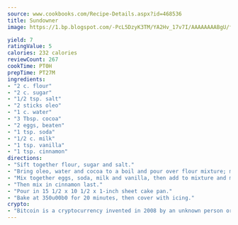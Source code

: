 ```yaml
---
source: www.cookbooks.com/Recipe-Details.aspx?id=468536
title: Sundowner
image: https://1.bp.blogspot.com/-PcL5DzyK3TM/YA2Hv_17v7I/AAAAAAAABgU/fyHeesSth_IZW9mL5lk6GxJO8cW8ksrGACLcBGAsYHQ/s320/12.png

yield: 7
ratingValue: 5
calories: 232 calories
reviewCount: 267
cookTime: PT0H
prepTime: PT27M
ingredients:
- "2 c. flour"
- "2 c. sugar"
- "1/2 tsp. salt"
- "2 sticks oleo"
- "1 c. water"
- "3 Tbsp. cocoa"
- "2 eggs, beaten"
- "1 tsp. soda"
- "1/2 c. milk"
- "1 tsp. vanilla"
- "1 tsp. cinnamon"
directions:
- "Sift together flour, sugar and salt."
- "Bring oleo, water and cocoa to a boil and pour over flour mixture; mix well."
- "Mix together eggs, soda, milk and vanilla, then add to mixture and mix well."
- "Then mix in cinnamon last."
- "Pour in 15 1/2 x 10 1/2 x 1-inch sheet cake pan."
- "Bake at 350u00b0 for 20 minutes, then cover with icing."
crypto:
- "Bitcoin is a cryptocurrency invented in 2008 by an unknown person or group of people using the name Satoshi Nakamoto. The currency began use in 2009 when its implementation was released as open-source software. Bitcoin is a decentralized digital currency, without a central bank or single administrator that can be sent from user to user on the peer-to-peer bitcoin network without the need for intermediaries. Transactions are verified by network nodes through cryptography and recorded in a public distributed ledger called a blockchain. Bitcoins are created as a reward for a process known as mining. They can be exchanged for other currencies, products, and services. Research produced by the University of Cambridge estimated that in 2017, there were 2.9 to 5.8 million unique users using a cryptocurrency wallet, most of them using bitcoin."
---
```

